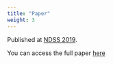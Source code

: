 ```yaml
---
title: "Paper"
weight: 3
---
```


Published at [NDSS 2019](https://www.ndss-symposium.org/wp-content/uploads/2019/02/ndss2019_07B-1_Tajik_paper.pdf).

You can access the full paper [here](https://eprint.iacr.org/2019/295)
